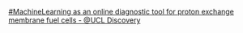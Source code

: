 [#MachineLearning as an online diagnostic tool for proton exchange membrane fuel cells - @UCL Discovery ](https://qi.tc/qi/11453)
